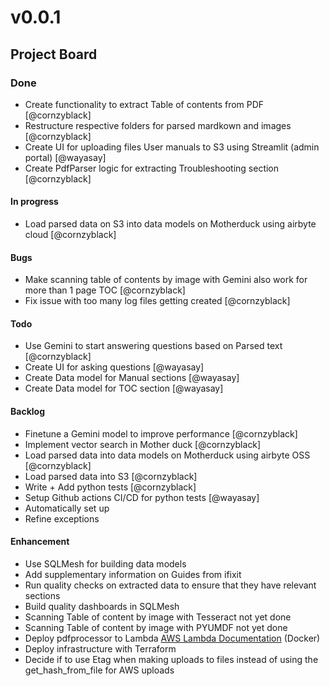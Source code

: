 # v0.0.1

## Project Board

### Done

- Create functionality to extract Table of contents from PDF [@cornzyblack]
- Restructure respective folders for parsed mardkown and images [@cornzyblack]
- Create UI for uploading files User manuals to S3 using Streamlit (admin portal) [@wayasay]
- Create PdfParser logic for extracting Troubleshooting section [@cornzyblack]

#### In progress

- Load parsed data on S3 into data models on Motherduck using airbyte cloud [@cornzyblack]

#### Bugs

- Make scanning table of contents by image with Gemini also work for more than 1 page TOC [@cornzyblack]
- Fix issue with too many log files getting created [@cornzyblack]

#### Todo

- Use Gemini to start answering questions based on Parsed text [@cornzyblack]
- Create UI for asking questions [@wayasay]
- Create Data model for Manual sections [@wayasay]
- Create Data model for TOC section [@wayasay]

#### Backlog

- Finetune a Gemini model to improve performance [@cornzyblack]
- Implement vector search in Mother duck [@cornzyblack]
- Load parsed data into data models on Motherduck using airbyte OSS [@cornzyblack]
- Load parsed data into S3 [@cornzyblack]
- Write + Add python tests [@cornzyblack]
- Setup Github actions CI/CD for python tests [@wayasay]
- Automatically set up
- Refine exceptions

#### Enhancement

- Use SQLMesh for building data models
- Add supplementary information on Guides from ifixit
- Run quality checks on extracted data to ensure that they have relevant sections
- Build quality dashboards in SQLMesh
- Scanning Table of content by image with Tesseract not yet done
- Scanning Table of content by image with PYUMDF not yet done
- Deploy pdfprocessor to Lambda [AWS Lambda Documentation](https://docs.aws.amazon.com/lambda/latest/dg/python-image.html) (Docker)
- Deploy infrastructure with Terraform
- Decide if to use Etag when making uploads to files instead of using the get_hash_from_file for AWS uploads
